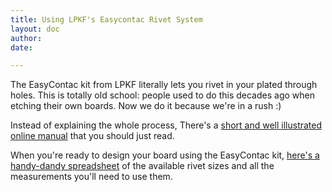 ```yaml
---
title: Using LPKF's Easycontac Rivet System
layout: doc
author: 
date: 

---
```


The EasyContac kit from LPKF literally lets you rivet in your plated through holes. This is totally old school: people used to do this decades ago when etching their own boards. Now we do it because we're in a rush :) 

Instead of explaining the whole process, There's a [short and well illustrated online manual](http://www.lpkfusa.com/downloads/support/docs/man_ec.pdf) that you should just read.

When you're ready to design your board using the EasyContac kit, [here's a handy-dandy spreadsheet](https://docs.google.com/spreadsheet/ccc?key=0Aozy_fDkVOQedEwwQkxTMzdDd0ZLU2RueUVmYlI3Unc) of the available rivet sizes and all the measurements you'll need to use them.
